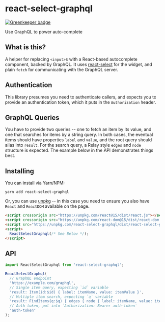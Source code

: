 # react-select-graphql

[![Greenkeeper badge](https://badges.greenkeeper.io/shauns/react-select-graphql.svg)](https://greenkeeper.io/)

Use GraphQL to power auto-complete

## What is this?

A helper for replacing `<input>`s with a React-based autocomplete component, backed by GraphQL. It uses [react-select](https://github.com/JedWatson/react-select.git) for the widget, and plain `fetch` for communicating with the GraphQL server.

## Authentication

This library presumes you need to authenticate callers, and expects you to provide an authentication token, which it puts in the `Authorization` header.


## GraphQL Queries

You have to provide two queries -- one to fetch an item by its value, and one that searches for items by a string query. In both cases, the eventual items should have properties `label` and `value`, and the root query should alias into `result`. For the search query, a Relay style `edges` and `node` structure is expected. The example below in the API demonstrates things best.

## Installing

You can install via Yarn/NPM:

```console
yarn add react-select-graphql
```

Or, you can use [unpkg](unpkg.com) -- in this case you need to ensure you also have `React` and `ReactDOM` available on the page.

```html
<script crossorigin src="https://unpkg.com/react@15/dist/react.js"></script>
<script crossorigin src="https://unpkg.com/react-dom@15/dist/react-dom.js"></script>
<script src="https://unpkg.com/react-select-graphql/dist/react-select-graphql.min.js" />
<script>
  ReactSelectGraphql(/* See Below */);
</script>
```

## API

```jsx
import ReactSelectGraphql from 'react-select-graphql';

ReactSelectGraphql(
  // GraphQL endpoint
  'https://example.com/graphql',
  // Single item query, expecting `id` variable
  'result: Item(id:$id) { label: itemName, value: itemValue }',
  // Multiple item search, expecting `q` variable
  'result: FindItems(q:$q) { edges { node { label: itemName, value: itemValue } } }',
  // Auth token, put into `Authorization: Bearer auth-token`
  'auth-token'
);
```
